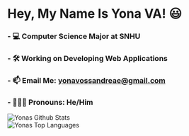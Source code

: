 # Hey, My Name Is Yona VA! 😃
### - 💻 Computer Science Major at SNHU
### - 🛠 Working on Developing Web Applications
### - 📫 Email Me: yonavossandreae@gmail.com
### - 👨🏻‍💻 Pronouns: He/Him

<img align="left" alt="Yonas Github Stats" src="https://github-readme-stats.vercel.app/api?username=Yonava&show_icons=true&hide_border=true&theme=synthwave&count_private=true&include_all_commits=true" />

<br />

<img align="left" alt="Yonas Top Languages" src="https://github-readme-stats.vercel.app/api/top-langs/?username=Yonava&layout=compact&langs_count=8"/>
